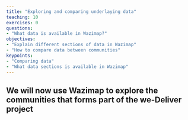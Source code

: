 ```yaml
---
title: "Exploring and comparing underlaying data"
teaching: 10
exercises: 0
questions:
- "What data is available in Wazimap?"
objectives:
- "Explain different sections of data in Wazimap"
- "How to compare data between communities"
keypoints:
- "Comparing data"
- "What data sections is available in Wazimap"
---
```


## We will now use Wazimap to explore the communities that forms part of the we-Deliver project

